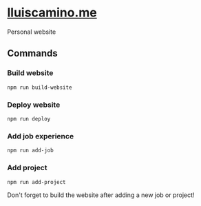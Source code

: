 # [lluiscamino.me](https://lluiscamino.me/)
Personal website 

## Commands

### Build website
```
npm run build-website
```

### Deploy website
```
npm run deploy
```

### Add job experience
```
npm run add-job
```

### Add project
```
npm run add-project
```

Don't forget to build the website after adding a new job or project!
